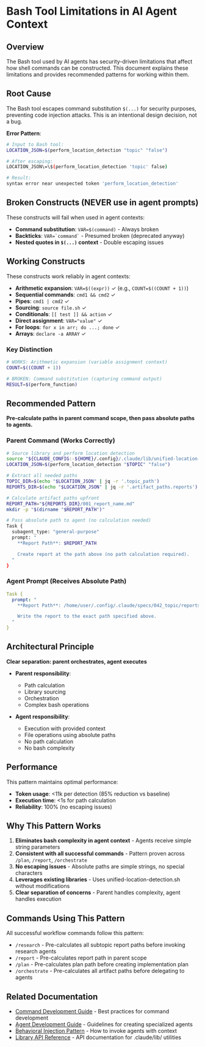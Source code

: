 # Bash Tool Limitations in AI Agent Context

## Overview

The Bash tool used by AI agents has security-driven limitations that affect how shell commands can be constructed. This document explains these limitations and provides recommended patterns for working within them.

## Root Cause

The Bash tool escapes command substitution `$(...)` for security purposes, preventing code injection attacks. This is an intentional design decision, not a bug.

**Error Pattern**:
```bash
# Input to Bash tool:
LOCATION_JSON=$(perform_location_detection "topic" "false")

# After escaping:
LOCATION_JSON\=\$(perform_location_detection 'topic' false)

# Result:
syntax error near unexpected token 'perform_location_detection'
```

## Broken Constructs (NEVER use in agent prompts)

These constructs will fail when used in agent contexts:

- **Command substitution**: `VAR=$(command)` - Always broken
- **Backticks**: `` VAR=`command` `` - Presumed broken (deprecated anyway)
- **Nested quotes in `$(...)` context** - Double escaping issues

## Working Constructs

These constructs work reliably in agent contexts:

- **Arithmetic expansion**: `VAR=$((expr))` ✓ (e.g., `COUNT=$((COUNT + 1))`)
- **Sequential commands**: `cmd1 && cmd2` ✓
- **Pipes**: `cmd1 | cmd2` ✓
- **Sourcing**: `source file.sh` ✓
- **Conditionals**: `[[ test ]] && action` ✓
- **Direct assignment**: `VAR="value"` ✓
- **For loops**: `for x in arr; do ...; done` ✓
- **Arrays**: `declare -a ARRAY` ✓

### Key Distinction

```bash
# WORKS: Arithmetic expansion (variable assignment context)
COUNT=$((COUNT + 1))

# BROKEN: Command substitution (capturing command output)
RESULT=$(perform_function)
```

## Recommended Pattern

**Pre-calculate paths in parent command scope, then pass absolute paths to agents.**

### Parent Command (Works Correctly)

```bash
# Source library and perform location detection
source "${CLAUDE_CONFIG:-${HOME}/.config}/.claude/lib/unified-location-detection.sh"
LOCATION_JSON=$(perform_location_detection "$TOPIC" "false")

# Extract all needed paths
TOPIC_DIR=$(echo "$LOCATION_JSON" | jq -r '.topic_path')
REPORTS_DIR=$(echo "$LOCATION_JSON" | jq -r '.artifact_paths.reports')

# Calculate artifact paths upfront
REPORT_PATH="${REPORTS_DIR}/001_report_name.md"
mkdir -p "$(dirname "$REPORT_PATH")"

# Pass absolute path to agent (no calculation needed)
Task {
  subagent_type: "general-purpose"
  prompt: "
    **Report Path**: $REPORT_PATH

    Create report at the path above (no path calculation required).
  "
}
```

### Agent Prompt (Receives Absolute Path)

```yaml
Task {
  prompt: "
    **Report Path**: /home/user/.config/.claude/specs/042_topic/reports/001_report.md

    Write the report to the exact path specified above.
  "
}
```

## Architectural Principle

**Clear separation: parent orchestrates, agent executes**

- **Parent responsibility**:
  - Path calculation
  - Library sourcing
  - Orchestration
  - Complex bash operations

- **Agent responsibility**:
  - Execution with provided context
  - File operations using absolute paths
  - No path calculation
  - No bash complexity

## Performance

This pattern maintains optimal performance:

- **Token usage**: <11k per detection (85% reduction vs baseline)
- **Execution time**: <1s for path calculation
- **Reliability**: 100% (no escaping issues)

## Why This Pattern Works

1. **Eliminates bash complexity in agent context** - Agents receive simple string parameters
2. **Consistent with all successful commands** - Pattern proven across `/plan`, `/report`, `/orchestrate`
3. **No escaping issues** - Absolute paths are simple strings, no special characters
4. **Leverages existing libraries** - Uses unified-location-detection.sh without modifications
5. **Clear separation of concerns** - Parent handles complexity, agent handles execution

## Commands Using This Pattern

All successful workflow commands follow this pattern:

- `/research` - Pre-calculates all subtopic report paths before invoking research agents
- `/report` - Pre-calculates report path in parent scope
- `/plan` - Pre-calculates plan path before creating implementation plan
- `/orchestrate` - Pre-calculates all artifact paths before delegating to agents

## Related Documentation

- [Command Development Guide](../guides/command-development-guide.md) - Best practices for command development
- [Agent Development Guide](../guides/agent-development-guide.md) - Guidelines for creating specialized agents
- [Behavioral Injection Pattern](../concepts/patterns/behavioral-injection.md) - How to invoke agents with context
- [Library API Reference](../reference/library-api.md) - API documentation for .claude/lib/ utilities
